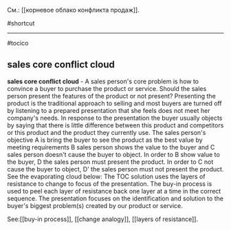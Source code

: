 См.: [[корневое облако конфликта продаж]].

#shortcut




<hr/>

#tocico

## sales core conflict cloud

<b>sales core conflict cloud</b> - A sales person's core problem is how to convince a buyer to purchase the product or service.  Should the sales person present the features of the product or not present?  Presenting the product is the traditional approach to selling and most buyers are turned off by listening to a prepared presentation that she feels does not meet her company's needs. In response to the presentation the buyer usually objects by saying that there is little difference between this product and competitors or this product and the product they currently use.  The sales person's objective A is bring the buyer to see the product as the best value by meeting requirements B sales person shows the value to the buyer and C sales person doesn't cause the buyer to object.
In order to B show value to the buyer, D the sales person must present the product.  In order to C not cause the buyer to object, D' the sales person must not present the product.  See the evaporating cloud below: 
 The TOC solution uses the layers of resistance to change to focus of the presentation.  The buy-in process is used to peel each layer of resistance back one layer at a time in the correct sequence.  The presentation focuses on the identification and solution to the buyer's biggest problem(s) created by our product or service.




See:[[buy-in process]], [[change analogy]], [[layers of resistance]].
